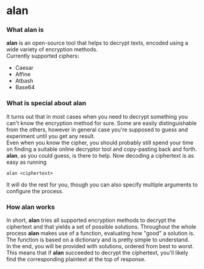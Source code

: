 alan
=====================

### What alan is
**alan** is an open-source tool that helps to decrypt texts, encoded using a wide variety of encryption methods. <br>
Currently supported ciphers: <br>
* Caesar
* Affine
* Atbash
* Base64

### What is special about alan
It turns out that in most cases when you need to decrypt something you can't know the encryption method for sure. Some are easily distinguishable from the others, however in general case you're supposed to guess and experiment until you get any result. <br>
Even when you know the cipher, you should probably still spend your time on finding a suitable online decryptor tool and copy-pasting back and forth. <br>
<b>alan</b>, as you could guess, is there to help. Now decoding a ciphertext is as easy as running 
```shell
alan <ciphertext>
```
It will do the rest for you, though you can also specify multiple arguments to configure the process. <br>

### How alan works
In short, <b>alan</b> tries all supported encryption methods to decrypt the ciphertext and that yields a set of possible solutions. Throughout the whole process <b>alan</b> makes use of a function, evaluating how "good" a solution is. The function is based on a dictionary and is pretty simple to understand. <br>
In the end, you will be provided with solutions, ordered from best to worst. This means that if <b>alan</b> succeeded to decrypt the ciphertext, you'll likely find the corresponding plaintext at the top of response. 
